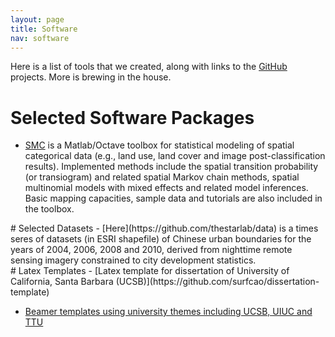 ```yaml
---
layout: page
title: Software
nav: software
---
```


<div class="pure-u-1 copy" markdown="1">

Here is a list of tools that we created, along with links to the
[GitHub](http://www.github.com) projects. More is brewing in the house. 

# Selected Software Packages

- [SMC](https://github.com/surfcao/scm) is a Matlab/Octave toolbox for
  statistical modeling of spatial categorical data (e.g., land use, land
cover and image post-classification results). Implemented methods include
the spatial transition probability (or transiogram) and related spatial
Markov chain methods, spatial multinomial models with mixed effects and
related model inferences. Basic mapping capacities, sample data and tutorials are
also included in the toolbox. 

<!--
[![Build Status](https://travis-ci.org/PoisotLab/paco.svg?branch=master)](https://travis-ci.org/PoisotLab/paco)
[![Coverage Status](https://coveralls.io/repos/PoisotLab/paco/badge.svg)](https://coveralls.io/r/PoisotLab/paco)
-->
</div>

<div class="pure-u-1 copy" markdown="1">
# Selected Datasets 
- [Here](https://github.com/thestarlab/data) is a times seres of datasets
  (in ESRI shapefile) of Chinese urban boundaries for the years of 2004,
2006, 2008 and 2010, derived from nighttime remote sensing imagery
constrained to city development statistics. 

</div>

<div class="pure-u-1 copy" markdown="1">
# Latex Templates 
- [Latex template for dissertation of University of California, Santa
  Barbara (UCSB)](https://github.com/surfcao/dissertation-template)

- [Beamer templates using university themes including UCSB, UIUC and TTU](https://github.com/surfcao/beamer-template)

</div>

<!--
[ProbabilisticNetwork.jl](https://github.com/PoisotLab/ProbabilisticNetwork.jl) provides probabilistic measures of network structure.

[![Build Status](https://travis-ci.org/PoisotLab/ProbabilisticNetwork.jl.svg?branch=master)](https://travis-ci.org/PoisotLab/ProbabilisticNetwork.jl)
[![Coverage Status](https://coveralls.io/repos/PoisotLab/ProbabilisticNetwork.jl/badge.svg)](https://coveralls.io/r/PoisotLab/ProbabilisticNetwork.jl)
[![DOI](https://zenodo.org/badge/doi/10.5281/zenodo.16578.svg)](http://dx.doi.org/10.5281/zenodo.16578)

[Brim.jl](https://github.com/PoisotLab/Brim.jl) is a fast implementation of various modularity optimization routines.

[![Build Status](https://travis-ci.org/PoisotLab/Brim.jl.svg?branch=master)](https://travis-ci.org/PoisotLab/Brim.jl)
[![Coverage Status](https://coveralls.io/repos/PoisotLab/Brim.jl/badge.svg?branch=master)](https://coveralls.io/r/PoisotLab/Brim.jl?branch=master)
[![DOI](https://zenodo.org/badge/doi/10.5281/zenodo.16579.svg)](http://dx.doi.org/10.5281/zenodo.16579)
-->
